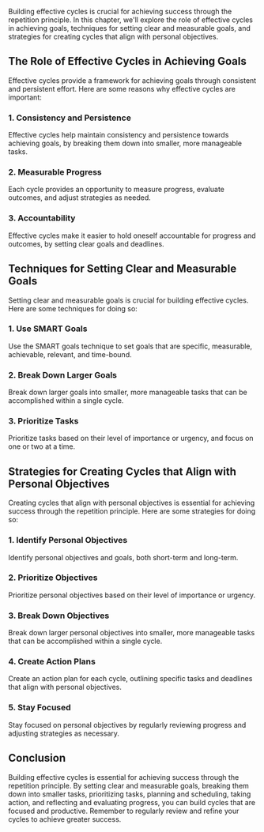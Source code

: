 
Building effective cycles is crucial for achieving success through the repetition principle. In this chapter, we'll explore the role of effective cycles in achieving goals, techniques for setting clear and measurable goals, and strategies for creating cycles that align with personal objectives.

The Role of Effective Cycles in Achieving Goals
-----------------------------------------------

Effective cycles provide a framework for achieving goals through consistent and persistent effort. Here are some reasons why effective cycles are important:

### 1. Consistency and Persistence

Effective cycles help maintain consistency and persistence towards achieving goals, by breaking them down into smaller, more manageable tasks.

### 2. Measurable Progress

Each cycle provides an opportunity to measure progress, evaluate outcomes, and adjust strategies as needed.

### 3. Accountability

Effective cycles make it easier to hold oneself accountable for progress and outcomes, by setting clear goals and deadlines.

Techniques for Setting Clear and Measurable Goals
-------------------------------------------------

Setting clear and measurable goals is crucial for building effective cycles. Here are some techniques for doing so:

### 1. Use SMART Goals

Use the SMART goals technique to set goals that are specific, measurable, achievable, relevant, and time-bound.

### 2. Break Down Larger Goals

Break down larger goals into smaller, more manageable tasks that can be accomplished within a single cycle.

### 3. Prioritize Tasks

Prioritize tasks based on their level of importance or urgency, and focus on one or two at a time.

Strategies for Creating Cycles that Align with Personal Objectives
------------------------------------------------------------------

Creating cycles that align with personal objectives is essential for achieving success through the repetition principle. Here are some strategies for doing so:

### 1. Identify Personal Objectives

Identify personal objectives and goals, both short-term and long-term.

### 2. Prioritize Objectives

Prioritize personal objectives based on their level of importance or urgency.

### 3. Break Down Objectives

Break down larger personal objectives into smaller, more manageable tasks that can be accomplished within a single cycle.

### 4. Create Action Plans

Create an action plan for each cycle, outlining specific tasks and deadlines that align with personal objectives.

### 5. Stay Focused

Stay focused on personal objectives by regularly reviewing progress and adjusting strategies as necessary.

Conclusion
----------

Building effective cycles is essential for achieving success through the repetition principle. By setting clear and measurable goals, breaking them down into smaller tasks, prioritizing tasks, planning and scheduling, taking action, and reflecting and evaluating progress, you can build cycles that are focused and productive. Remember to regularly review and refine your cycles to achieve greater success.
